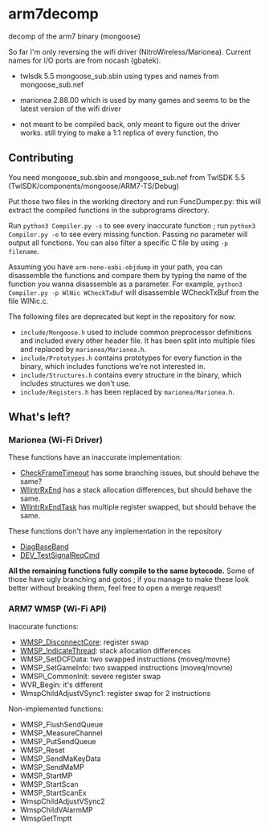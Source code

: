 # arm7decomp
decomp of the arm7 binary (mongoose)

So far I'm only reversing the wifi driver (NitroWireless/Marionea). Current names for I/O ports are from nocash (gbatek).

- twlsdk 5.5 mongoose_sub.sbin using types and names from mongoose_sub.nef

- marionea 2.88.00 which is used by many games and seems to be the latest version of the wifi driver

- not meant to be compiled back, only meant to figure out the driver works. still trying to make a 1:1 replica of every function, tho

## Contributing

You need mongoose_sub.sbin and mongoose_sub.nef from TwlSDK 5.5 (TwlSDK/components/mongoose/ARM7-TS/Debug)

Put those two files in the working directory and run FuncDumper.py: this will extract the compiled functions in the subprograms directory.

Run `python3 Compiler.py -s` to see every inaccurate function ; run `python3 Compiler.py -e` to see every missing function. Passing no parameter will output all functions. You can also filter a specific C file by using `-p filename`.

Assuming you have `arm-none-eabi-objdump` in your path, you can disassemble the functions and compare them by typing the name of the function you wanna disassemble as a parameter. For example, `python3 Compiler.py -p WlNic WCheckTxBuf` will disassemble WCheckTxBuf from the file WlNic.c.

The following files are deprecated but kept in the repository for now:
- `include/Mongoose.h` used to include common preprocessor definitions and included every other header file. It has been split into multiple files and replaced by `marionea/Marionea.h`.
- `include/Prototypes.h` contains prototypes for every function in the binary, which includes functions we're not interested in.
- `include/Structures.h` contains every structure in the binary, which includes structures we don't use.
- `include/Registers.h` has been replaced by `marionea/Marionea.h`.

## What's left?

### Marionea (Wi-Fi Driver)

These functions have an inaccurate implementation:
- [CheckFrameTimeout](https://decomp.me/scratch/9KvUP) has some branching issues, but should behave the same?
- [WlIntrRxEnd](https://decomp.me/scratch/3CheC) has a stack allocation differences, but should behave the same.
- [WlIntrRxEndTask](https://decomp.me/scratch/UHoXL) has multiple register swapped, but should behave the same.

These functions don't have any implementation in the repository
- [DiagBaseBand](https://decomp.me/scratch/8cHjU)
- [DEV_TestSignalReqCmd](https://decomp.me/scratch/w1lZs)

**All the remaining functions fully compile to the same bytecode.** Some of those have ugly branching and gotos ; if you manage to make these look better without breaking them, feel free to open a merge request!

### ARM7 WMSP (Wi-Fi API)

Inaccurate functions:
- [WMSP_DisconnectCore](https://decomp.me/scratch/E4qqZ): register swap
- [WMSP_IndicateThread](https://decomp.me/scratch/6dCWR): stack allocation differences
- WMSP_SetDCFData: two swapped instructions (moveq/movne)
- WMSP_SetGameInfo: two swapped instructions (moveq/movne)
- WMSPi_CommonInit: severe register swap
- WVR_Begin: it's different
- WmspChildAdjustVSync1: register swap for 2 instructions

Non-implemented functions:
- WMSP_FlushSendQueue
- WMSP_MeasureChannel
- WMSP_PutSendQueue
- WMSP_Reset
- WMSP_SendMaKeyData
- WMSP_SendMaMP
- WMSP_StartMP
- WMSP_StartScan
- WMSP_StartScanEx
- WmspChildAdjustVSync2
- WmspChildVAlarmMP
- WmspGetTmptt